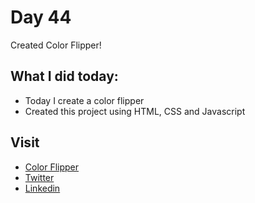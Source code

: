 # Day 44

Created Color Flipper!


## What I did today:

 - Today I create a color flipper 
 - Created this project using HTML, CSS and Javascript


## Visit

 - [Color Flipper](https://karanchandekar.github.io/ColorFlipper/)
 - [Twitter](https://twitter.com/karan_chandekar)
 - [Linkedin](https://www.linkedin.com/in/karan-chandekar-a87263219/)

